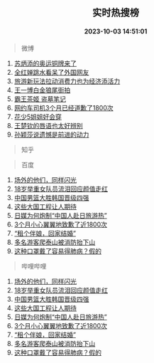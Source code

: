 <div align="center"><h2>实时热搜榜</h2><h4>2023-10-03 14:51:01</h4></div>

> 微博  

1. [苏炳添的奥运铜牌来了](https://s.weibo.com/weibo?q=%23%E8%8B%8F%E7%82%B3%E6%B7%BB%E7%9A%84%E5%A5%A5%E8%BF%90%E9%93%9C%E7%89%8C%E6%9D%A5%E4%BA%86%23&t=31&band_rank=1&Refer=top)<br />
2. [全红婵跳水看呆了外国网友](https://s.weibo.com/weibo?q=%23%E5%85%A8%E7%BA%A2%E5%A9%B5%E8%B7%B3%E6%B0%B4%E7%9C%8B%E5%91%86%E4%BA%86%E5%A4%96%E5%9B%BD%E7%BD%91%E5%8F%8B%23&t=31&band_rank=2&Refer=top)<br />
3. [旅游新玩法拉动消费力也为经济添活力](https://s.weibo.com/weibo?q=%23%E6%97%85%E6%B8%B8%E6%96%B0%E7%8E%A9%E6%B3%95%E6%8B%89%E5%8A%A8%E6%B6%88%E8%B4%B9%E5%8A%9B%E4%B9%9F%E4%B8%BA%E7%BB%8F%E6%B5%8E%E6%B7%BB%E6%B4%BB%E5%8A%9B%23&t=31&band_rank=3&Refer=top)<br />
4. [王一博白金狼尾街拍](https://s.weibo.com/weibo?q=%23%E7%8E%8B%E4%B8%80%E5%8D%9A%E7%99%BD%E9%87%91%E7%8B%BC%E5%B0%BE%E8%A1%97%E6%8B%8D%23&t=31&band_rank=4&Refer=top)<br />
5. [霸王茶姬 盗墓笔记](https://s.weibo.com/weibo?q=%E9%9C%B8%E7%8E%8B%E8%8C%B6%E5%A7%AC%20%E7%9B%97%E5%A2%93%E7%AC%94%E8%AE%B0&t=31&band_rank=5&Refer=top)<br />
6. [网约车司机3个月已经道歉了1800次](https://s.weibo.com/weibo?q=%23%E7%BD%91%E7%BA%A6%E8%BD%A6%E5%8F%B8%E6%9C%BA3%E4%B8%AA%E6%9C%88%E5%B7%B2%E7%BB%8F%E9%81%93%E6%AD%89%E4%BA%861800%E6%AC%A1%23&t=31&band_rank=6&Refer=top)<br />
7. [花少5姐姐好会穿](https://s.weibo.com/weibo?q=%23%E8%8A%B1%E5%B0%915%E5%A7%90%E5%A7%90%E5%A5%BD%E4%BC%9A%E7%A9%BF%23&t=31&band_rank=7&Refer=top)<br />
8. [王楚钦的唇语也太好辨别](https://s.weibo.com/weibo?q=%23%E7%8E%8B%E6%A5%9A%E9%92%A6%E7%9A%84%E5%94%87%E8%AF%AD%E4%B9%9F%E5%A4%AA%E5%A5%BD%E8%BE%A8%E5%88%AB%23&t=31&band_rank=8&Refer=top)<br />
9. [孙颖莎说遗憾是前进的动力](https://s.weibo.com/weibo?q=%23%E5%AD%99%E9%A2%96%E8%8E%8E%E8%AF%B4%E9%81%97%E6%86%BE%E6%98%AF%E5%89%8D%E8%BF%9B%E7%9A%84%E5%8A%A8%E5%8A%9B%23&t=31&band_rank=9&Refer=top)<br />

> 知乎  


> 百度  

1. [场外的他们，同样闪光](https://www.baidu.com/s?wd=%E5%9C%BA%E5%A4%96%E7%9A%84%E4%BB%96%E4%BB%AC%EF%BC%8C%E5%90%8C%E6%A0%B7%E9%97%AA%E5%85%89&sa=fyb_news&rsv_dl=fyb_news)<br />
2. [18岁举重女队员流泪回应颜值走红](https://www.baidu.com/s?wd=18%E5%B2%81%E4%B8%BE%E9%87%8D%E5%A5%B3%E9%98%9F%E5%91%98%E6%B5%81%E6%B3%AA%E5%9B%9E%E5%BA%94%E9%A2%9C%E5%80%BC%E8%B5%B0%E7%BA%A2&sa=fyb_news&rsv_dl=fyb_news)<br />
3. [中国男篮大胜韩国晋级四强](https://www.baidu.com/s?wd=%E4%B8%AD%E5%9B%BD%E7%94%B7%E7%AF%AE%E5%A4%A7%E8%83%9C%E9%9F%A9%E5%9B%BD%E6%99%8B%E7%BA%A7%E5%9B%9B%E5%BC%BA&sa=fyb_news&rsv_dl=fyb_news)<br />
4. [这些大国工程让人期待](https://www.baidu.com/s?wd=%E8%BF%99%E4%BA%9B%E5%A4%A7%E5%9B%BD%E5%B7%A5%E7%A8%8B%E8%AE%A9%E4%BA%BA%E6%9C%9F%E5%BE%85&sa=fyb_news&rsv_dl=fyb_news)<br />
5. [日媒为何炮制“中国人赴日旅游热”](https://www.baidu.com/s?wd=%E6%97%A5%E5%AA%92%E4%B8%BA%E4%BD%95%E7%82%AE%E5%88%B6%E2%80%9C%E4%B8%AD%E5%9B%BD%E4%BA%BA%E8%B5%B4%E6%97%A5%E6%97%85%E6%B8%B8%E7%83%AD%E2%80%9D&sa=fyb_news&rsv_dl=fyb_news)<br />
6. [3个月小心翼翼地致歉了近1800次](https://www.baidu.com/s?wd=3%E4%B8%AA%E6%9C%88%E5%B0%8F%E5%BF%83%E7%BF%BC%E7%BF%BC%E5%9C%B0%E8%87%B4%E6%AD%89%E4%BA%86%E8%BF%911800%E6%AC%A1&sa=fyb_news&rsv_dl=fyb_news)<br />
7. [“租个伴娘，回家结婚”](https://www.baidu.com/s?wd=%E2%80%9C%E7%A7%9F%E4%B8%AA%E4%BC%B4%E5%A8%98%EF%BC%8C%E5%9B%9E%E5%AE%B6%E7%BB%93%E5%A9%9A%E2%80%9D&sa=fyb_news&rsv_dl=fyb_news)<br />
8. [多名游客爬泰山被消防抬下山](https://www.baidu.com/s?wd=%E5%A4%9A%E5%90%8D%E6%B8%B8%E5%AE%A2%E7%88%AC%E6%B3%B0%E5%B1%B1%E8%A2%AB%E6%B6%88%E9%98%B2%E6%8A%AC%E4%B8%8B%E5%B1%B1&sa=fyb_news&rsv_dl=fyb_news)<br />
9. [这种口罩戴了容易得肺病？假的](https://www.baidu.com/s?wd=%E8%BF%99%E7%A7%8D%E5%8F%A3%E7%BD%A9%E6%88%B4%E4%BA%86%E5%AE%B9%E6%98%93%E5%BE%97%E8%82%BA%E7%97%85%EF%BC%9F%E5%81%87%E7%9A%84&sa=fyb_news&rsv_dl=fyb_news)<br />

> 哔哩哔哩  

1. [场外的他们，同样闪光](https://www.baidu.com/s?wd=%E5%9C%BA%E5%A4%96%E7%9A%84%E4%BB%96%E4%BB%AC%EF%BC%8C%E5%90%8C%E6%A0%B7%E9%97%AA%E5%85%89&sa=fyb_news&rsv_dl=fyb_news)<br />
2. [18岁举重女队员流泪回应颜值走红](https://www.baidu.com/s?wd=18%E5%B2%81%E4%B8%BE%E9%87%8D%E5%A5%B3%E9%98%9F%E5%91%98%E6%B5%81%E6%B3%AA%E5%9B%9E%E5%BA%94%E9%A2%9C%E5%80%BC%E8%B5%B0%E7%BA%A2&sa=fyb_news&rsv_dl=fyb_news)<br />
3. [中国男篮大胜韩国晋级四强](https://www.baidu.com/s?wd=%E4%B8%AD%E5%9B%BD%E7%94%B7%E7%AF%AE%E5%A4%A7%E8%83%9C%E9%9F%A9%E5%9B%BD%E6%99%8B%E7%BA%A7%E5%9B%9B%E5%BC%BA&sa=fyb_news&rsv_dl=fyb_news)<br />
4. [这些大国工程让人期待](https://www.baidu.com/s?wd=%E8%BF%99%E4%BA%9B%E5%A4%A7%E5%9B%BD%E5%B7%A5%E7%A8%8B%E8%AE%A9%E4%BA%BA%E6%9C%9F%E5%BE%85&sa=fyb_news&rsv_dl=fyb_news)<br />
5. [日媒为何炮制“中国人赴日旅游热”](https://www.baidu.com/s?wd=%E6%97%A5%E5%AA%92%E4%B8%BA%E4%BD%95%E7%82%AE%E5%88%B6%E2%80%9C%E4%B8%AD%E5%9B%BD%E4%BA%BA%E8%B5%B4%E6%97%A5%E6%97%85%E6%B8%B8%E7%83%AD%E2%80%9D&sa=fyb_news&rsv_dl=fyb_news)<br />
6. [3个月小心翼翼地致歉了近1800次](https://www.baidu.com/s?wd=3%E4%B8%AA%E6%9C%88%E5%B0%8F%E5%BF%83%E7%BF%BC%E7%BF%BC%E5%9C%B0%E8%87%B4%E6%AD%89%E4%BA%86%E8%BF%911800%E6%AC%A1&sa=fyb_news&rsv_dl=fyb_news)<br />
7. [“租个伴娘，回家结婚”](https://www.baidu.com/s?wd=%E2%80%9C%E7%A7%9F%E4%B8%AA%E4%BC%B4%E5%A8%98%EF%BC%8C%E5%9B%9E%E5%AE%B6%E7%BB%93%E5%A9%9A%E2%80%9D&sa=fyb_news&rsv_dl=fyb_news)<br />
8. [多名游客爬泰山被消防抬下山](https://www.baidu.com/s?wd=%E5%A4%9A%E5%90%8D%E6%B8%B8%E5%AE%A2%E7%88%AC%E6%B3%B0%E5%B1%B1%E8%A2%AB%E6%B6%88%E9%98%B2%E6%8A%AC%E4%B8%8B%E5%B1%B1&sa=fyb_news&rsv_dl=fyb_news)<br />
9. [这种口罩戴了容易得肺病？假的](https://www.baidu.com/s?wd=%E8%BF%99%E7%A7%8D%E5%8F%A3%E7%BD%A9%E6%88%B4%E4%BA%86%E5%AE%B9%E6%98%93%E5%BE%97%E8%82%BA%E7%97%85%EF%BC%9F%E5%81%87%E7%9A%84&sa=fyb_news&rsv_dl=fyb_news)<br />
